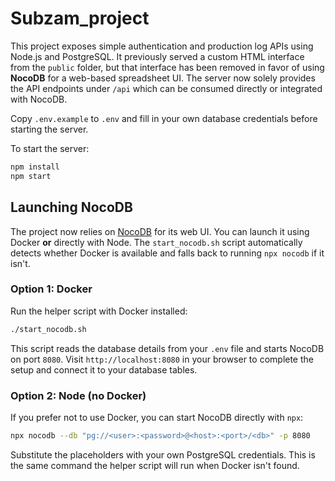# Subzam_project

This project exposes simple authentication and production log APIs using Node.js
and PostgreSQL. It previously served a custom HTML interface from the `public`
folder, but that interface has been removed in favor of using **NocoDB** for a
web-based spreadsheet UI. The server now solely provides the API endpoints
under `/api` which can be consumed directly or integrated with NocoDB.

Copy `.env.example` to `.env` and fill in your own database credentials before
starting the server.

To start the server:

```bash
npm install
npm start
```

## Launching NocoDB

The project now relies on [NocoDB](https://github.com/nocodb/nocodb) for its web UI.
You can launch it using Docker **or** directly with Node. The `start_nocodb.sh`
script automatically detects whether Docker is available and falls back to
running `npx nocodb` if it isn't.

### Option 1: Docker

Run the helper script with Docker installed:

```bash
./start_nocodb.sh
```

This script reads the database details from your `.env` file and starts NocoDB
on port `8080`. Visit `http://localhost:8080` in your browser to complete the
setup and connect it to your database tables.

### Option 2: Node (no Docker)

If you prefer not to use Docker, you can start NocoDB directly with `npx`:

```bash
npx nocodb --db "pg://<user>:<password>@<host>:<port>/<db>" -p 8080
```

Substitute the placeholders with your own PostgreSQL credentials. This is the
same command the helper script will run when Docker isn't found.
